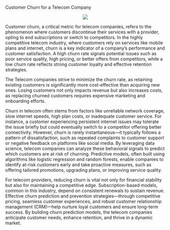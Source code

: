 Customer Churn for a Telecom Company

<p align="center">
<img src='https://github.com/user-attachments/assets/f471de47-454a-4d03-901e-6042c87bc74a'></img>
</p>

Customer churn, a critical metric for telecom companies, refers to the phenomenon where customers discontinue their services with a provider, opting to end subscriptions or switch to competitors. In the highly competitive telecom industry, where customers rely on services like mobile plans and internet, churn is a key indicator of a company’s performance and customer satisfaction. A high churn rate signals potential issues such as poor service quality, high pricing, or better offers from competitors, while a low churn rate reflects strong customer loyalty and effective retention strategies.

The Telecom companies strive to minimize the churn rate, as retaining existing customers is significantly more cost-effective than acquiring new ones. Losing customers not only impacts revenue but also increases costs, as replacing churned customers requires expensive marketing and onboarding efforts.

Churn in telecom often stems from factors like unreliable network coverage, slow internet speeds, high plan costs, or inadequate customer service. For instance, a customer experiencing persistent internet issues may tolerate the issue briefly but could eventually switch to a competitor offering better connectivity. However, churn is rarely instantaneous—it typically follows a pattern of dissatisfaction, such as repeated complaints to customer support or negative feedback on platforms like social media. By leveraging data science, telecom companies can analyze these behavioral signals to predict which customers are at risk of churning. Predictive models, often built using algorithms like logistic regression and random forests, enable companies to identify at-risk customers early and take proactive measures, such as offering tailored promotions, upgrading plans, or improving service quality.

For telecom providers, reducing churn is vital not only for financial stability but also for maintaining a competitive edge. Subscription-based models, common in this industry, depend on consistent renewals to sustain revenue. Effective churn prediction and prevention strategies—through competitive pricing, seamless customer experiences, and robust customer relationship management (CRM)—help nurture loyal customers and ensure long-term success. By building churn prediction models, the telecom companies anticipate customer needs, enhance retention, and thrive in a dynamic market.


